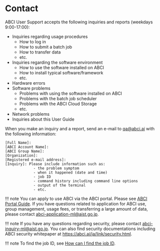 # Contact

ABCI User Support accepts the following inquiries and reports (weekdays 9:00-17:00):

* Inquiries regarding usage procedures
    * How to log in
    * How to submit a batch job
    * How to transfer data
    * etc.
* Inquiries regarding the software environment
    * How to use the software installed on ABCI
    * How to install typical software/framework
    * etc.
* Hardware errors
* Software problems
    * Problems with using the software installed on ABCI
    * Problems with the batch job scheduler
    * Problems with the ABCI Cloud Storage
    * etc.
* Network problems
* Inquiries about this User Guide

When you make an inquiry and a report, send an e-mail to <qa@abci.ai> with the following information:

```
[Full Name]: 
[ABCI Account Name]: 
[ABCI Group Name]: 
[Organization]: 
[Registered e-mail address]: 
[Inquiry]: Please include information such as:
             - the problem symptom
             - when it happened (date and time)
             - job ID
             - command history including command line options
             - output of the terminal
             - etc.
```

!!! note
    You can apply to use ABCI via the ABCI portal. Please see [ABCI Portal Guide](https://docs.abci.ai/portal/en/01/). If you have questions related to application for ABCI use, group management, usage fees, or transferring a large amount of data, please contact <abci-application-ml@aist.go.jp>.

!!! note
    If you have any questions regarding security, please contact <abci-inquiry-ml@aist.go.jp>. You can also find security documentations including ABCI security whitepaper at <https://abci.ai/ja/link/security.html>.

!!! note
    To find the job ID, see [How can I find the job ID](faq.md#q-how-can-i-find-the-job-id).

